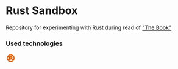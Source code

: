 # Rust Sandbox

Repository for experimenting with Rust during read of ["The Book"](https://rust-book.cs.brown.edu/title-page.html)

### Used technologies

[<img align="left" width="26px" alt= "MySQL" src="https://raw.githubusercontent.com/MarcinSkic/marcinskic/main/icons/rust-dark.svg" style="padding: 0 20px 20px 0"></img>][rust]

[rust]: https://www.rust-lang.org
